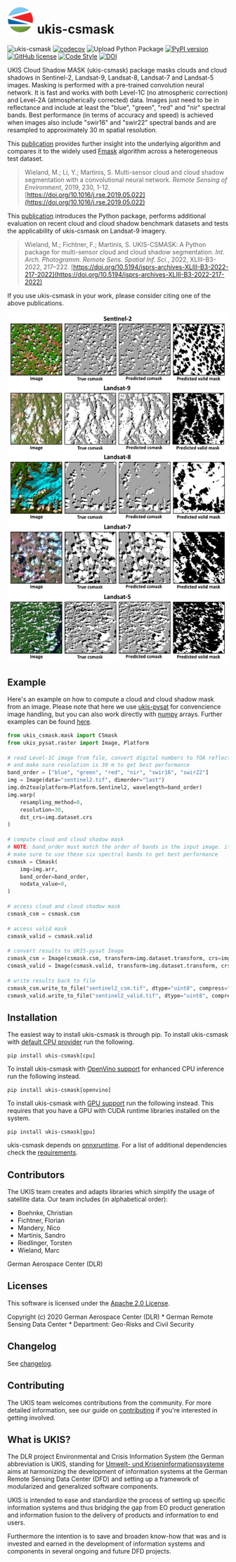 # [![UKIS](img/ukis-logo.png)](https://www.dlr.de/eoc/en/desktopdefault.aspx/tabid-5413/10560_read-21914/) ukis-csmask

![ukis-csmask](https://github.com/dlr-eoc/ukis-csmask/workflows/ukis-csmask/badge.svg)
[![codecov](https://codecov.io/gh/dlr-eoc/ukis-csmask/branch/main/graph/badge.svg)](https://codecov.io/gh/dlr-eoc/ukis-csmask)
![Upload Python Package](https://github.com/dlr-eoc/ukis-csmask/workflows/Upload%20Python%20Package/badge.svg)
[![PyPI version](https://img.shields.io/pypi/v/ukis-csmask)](https://pypi.python.org/pypi/ukis-csmask/)
[![GitHub license](https://img.shields.io/badge/License-Apache%202.0-blue.svg)](LICENSE)
[![Code Style](https://img.shields.io/badge/code%20style-black-000000.svg)](https://black.readthedocs.io/en/stable/)
[![DOI](https://zenodo.org/badge/328616234.svg)](https://zenodo.org/badge/latestdoi/328616234)

UKIS Cloud Shadow MASK (ukis-csmask) package masks clouds and cloud shadows in Sentinel-2, Landsat-9, Landsat-8, Landsat-7 and Landsat-5 images. Masking is performed with a pre-trained convolution neural network. It is fast and works with both Level-1C (no atmospheric correction) and Level-2A (atmospherically corrected) data. Images just need to be in reflectance and include at least the "blue", "green", "red" and "nir" spectral bands. Best performance (in terms of accuracy and speed) is achieved when images also include "swir16" and "swir22" spectral bands and are resampled to approximately 30 m spatial resolution.

This [publication](https://doi.org/10.1016/j.rse.2019.05.022) provides further insight into the underlying algorithm and compares it to the widely used [Fmask](http://www.pythonfmask.org/en/latest/) algorithm across a heterogeneous test dataset.

> Wieland, M.; Li, Y.; Martinis, S. Multi-sensor cloud and cloud shadow segmentation with a convolutional
neural network. *Remote Sensing of Environment*, 2019, 230, 1-12. [https://doi.org/10.1016/j.rse.2019.05.022](https://doi.org/10.1016/j.rse.2019.05.022)

This [publication](https://doi.org/10.5194/isprs-archives-XLIII-B3-2022-217-2022) introduces the Python package, performs additional evaluation on recent cloud and cloud shadow benchmark datasets and tests the applicability of ukis-csmask on Landsat-9 imagery.

> Wieland, M.; Fichtner, F.; Martinis, S. UKIS-CSMASK: A Python package for multi-sensor cloud and cloud shadow segmentation. *Int. Arch. Photogramm. Remote Sens. Spatial Inf. Sci.*, 2022, XLIII-B3-2022, 217–222. [https://doi.org/10.5194/isprs-archives-XLIII-B3-2022-217-2022](https://doi.org/10.5194/isprs-archives-XLIII-B3-2022-217-2022)

If you use ukis-csmask in your work, please consider citing one of the above publications.

![Examples](img/examples.png)

## Example
Here's an example on how to compute a cloud and cloud shadow mask from an image. Please note that here we use [ukis-pysat](https://github.com/dlr-eoc/ukis-pysat) for convencience image handling, but you can also work directly with [numpy](https://numpy.org/) arrays. Further examples can be found [here](examples).

````python
from ukis_csmask.mask import CSmask
from ukis_pysat.raster import Image, Platform

# read Level-1C image from file, convert digital numbers to TOA reflectance
# and make sure resolution is 30 m to get best performance
band_order = ["blue", "green", "red", "nir", "swir16", "swir22"]
img = Image(data="sentinel2.tif", dimorder="last")
img.dn2toa(platform=Platform.Sentinel2, wavelength=band_order)
img.warp(
    resampling_method=0,
    resolution=30,
    dst_crs=img.dataset.crs
)

# compute cloud and cloud shadow mask
# NOTE: band_order must match the order of bands in the input image. it does not have to be in this explicit order.
# make sure to use these six spectral bands to get best performance
csmask = CSmask(
    img=img.arr,
    band_order=band_order,
    nodata_value=0,
)

# access cloud and cloud shadow mask
csmask_csm = csmask.csm

# access valid mask
csmask_valid = csmask.valid

# convert results to UKIS-pysat Image
csmask_csm = Image(csmask.csm, transform=img.dataset.transform, crs=img.dataset.crs, dimorder="last")
csmask_valid = Image(csmask.valid, transform=img.dataset.transform, crs=img.dataset.crs, dimorder="last")

# write results back to file
csmask_csm.write_to_file("sentinel2_csm.tif", dtype="uint8", compress="PACKBITS")
csmask_valid.write_to_file("sentinel2_valid.tif", dtype="uint8", compress="PACKBITS", kwargs={"nbits":2})
````

## Installation
The easiest way to install ukis-csmask is through pip. To install ukis-csmask with [default CPU provider](https://onnxruntime.ai/docs/execution-providers/) run the following.

```shell
pip install ukis-csmask[cpu]
```

To install ukis-csmask with [OpenVino support](https://onnxruntime.ai/docs/execution-providers/OpenVINO-ExecutionProvider.html) for enhanced CPU inference run the following instead.

```shell
pip install ukis-csmask[openvino]
```

To install ukis-csmask with [GPU support](https://onnxruntime.ai/docs/execution-providers/CUDA-ExecutionProvider.html) run the following instead. This requires that you have a GPU with CUDA runtime libraries installed on the system.

```shell
pip install ukis-csmask[gpu]
```

ukis-csmask depends on [onnxruntime](https://onnxruntime.ai/). For a list of additional dependencies check the [requirements](https://github.com/dlr-eoc/ukis-csmask/blob/main/requirements.txt).

## Contributors
The UKIS team creates and adapts libraries which simplify the usage of satellite data. Our team includes (in alphabetical order):
* Boehnke, Christian
* Fichtner, Florian
* Mandery, Nico
* Martinis, Sandro
* Riedlinger, Torsten
* Wieland, Marc

German Aerospace Center (DLR)

## Licenses
This software is licensed under the [Apache 2.0 License](https://github.com/dlr-eoc/ukis-csmask/blob/main/LICENSE).

Copyright (c) 2020 German Aerospace Center (DLR) * German Remote Sensing Data Center * Department: Geo-Risks and Civil Security

## Changelog
See [changelog](https://github.com/dlr-eoc/ukis-csmask/blob/main/CHANGELOG.rst).

## Contributing
The UKIS team welcomes contributions from the community.
For more detailed information, see our guide on [contributing](https://github.com/dlr-eoc/ukis-csmask/blob/main/CONTRIBUTING.md) if you're interested in getting involved.

## What is UKIS?
The DLR project Environmental and Crisis Information System (the German abbreviation is UKIS, standing for [Umwelt- und Kriseninformationssysteme](https://www.dlr.de/eoc/en/desktopdefault.aspx/tabid-5413/10560_read-21914/) aims at harmonizing the development of information systems at the German Remote Sensing Data Center (DFD) and setting up a framework of modularized and generalized software components.

UKIS is intended to ease and standardize the process of setting up specific information systems and thus bridging the gap from EO product generation and information fusion to the delivery of products and information to end users.

Furthermore the intention is to save and broaden know-how that was and is invested and earned in the development of information systems and components in several ongoing and future DFD projects.
